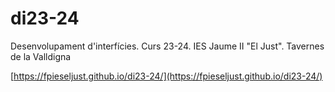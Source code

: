 # di23-24

Desenvolupament d'interfícies. Curs 23-24. IES Jaume II "El Just". Tavernes de la Valldigna

[https://fpieseljust.github.io/di23-24/](https://fpieseljust.github.io/di23-24/)